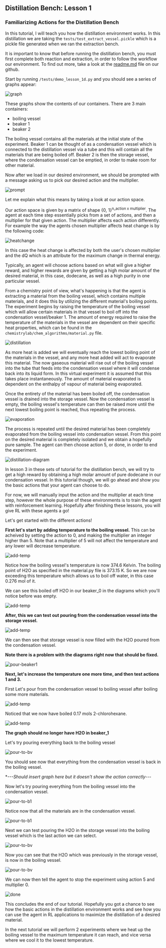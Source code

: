 ## Distillation Bench: Lesson 1

### Familiarizing Actions for the Distillation Bench

In this tutorial, I will teach you how the distillation environment works. In this distillation we are taking the 
`tests/test_extract_vessel.pickle` which is a pickle file generated when we ran the extraction bench. 

It is important to
know that before running the distillation bench, you must first complete both reaction and extraction, in order to follow
the workflow our environment. To find out more, take a look at the [readme.md](https://github.com/CLEANit/chemistrygym) file on our github.

Start by running `/tests/demo_lesson_1d.py` and you should see a series of graphs appear:

![graph](../sample_figures/lesson_1d_image0.PNG)

These graphs show the contents of our containers. There are 3 main containers:
- boiling vessel
- beaker 1
- beaker 2

The boiling vessel contains all the materials at the initial state of the experiment. Beaker 1 can be thought of as a 
condensation vessel which is connected to the distillation vessel via a tube and this will contain all the materials 
that are being boiled off. Beaker 2 is then the storage vessel, where the condensation vessel can be emptied, in order 
to make room for other material.

Now after we load in our desired environment, we should be prompted with a message asking us to pick our desired action and 
the multiplier.

![prompt](../sample_figures/lesson_1d_image1.PNG)

Let me explain what this means by taking a look at our action space. 

Our action space is given by a matrix of shape {0, 1}<sup>n_action x multiplier</sup>. The agent at each time step 
essentially picks from a set of actions, and then a multiplier for that given action. The multiplier affects each action
differently. For example the way the agents chosen multiplier affects heat change is by the following code:

![heatchange](../sample_figures/lesson_1d_image2.PNG)

In this case the heat change is affected by both the user's chosen multiplier and the dQ which is an attribute for the 
maximum change in thermal energy. 

Typically, an agent will choose actions based on what will give a higher reward, and higher rewards are given by getting
a high molar amount of the desired material, in this case, dodecane, as well as a high purity in one particular vessel.

From a chemistry point of view, what's happening is that the agent is extracting a material from the boiling vessel, 
which contains multiple materials, and it does this by utilizing the different material's boiling points. The experiment
begins by raising the temperature of the boiling vessel which will allow certain materials in that vessel to boil off 
into the condensation vessel/beaker 1. The amount of energy required to raise the temperature of the materials in the 
vessel are dependent on their specific heat properties, which can be found in the `chemistrylab/chem_algorithms/material.py`
file. 

![distillation](../sample_figures/lesson_1d_aestheticimg_0)

As more heat is added we will eventually reach the lowest boiling point of the materials in the vessel, and any more 
heat added will act to evaporate this material. The now gaseous material will rise out of the boiling vessel into the 
tube that feeds into the condensation vessel where it will condense back into its liquid form. In this virtual experiment 
it is assumed that this takes place instantaneously. The amount of material evaporated is dependent on the enthalpy of 
vapour of material being evaporated. 

Once the entirety of the material has been boiled off, the condensation vessel is drained into the storage vessel. Now 
the condensation vessel is empty, the boiling vessel's temperature can then be raised more until the next lowest boiling 
point is reached, thus repeating the process.

![evaporation](../sample_figures/lesson_1d_aestheticimg_1)

The process is repeated until the desired material has been completely evaporated from the boiling vessel into 
condensation vessel. From this point on the desired material is completely isolated and we obtain a hopefully pure sample.
The agent can then choose action 5, or done, in order to end the experiment.

![distillation-diagram](../sample_figures/lesson_1d_image3.PNG)

In lesson 3 in these sets of tutorial for the distillation bench, we will try to get a high reward by obtaining a high 
molar amount of pure dodecane in our condensation vessel. In this tutorial though, we will go ahead and show you the 
basic actions that your agent can choose to do. 

For now, we will manually input the action and the multiplier at each time step, however the whole purpose of these 
environments is to train the agent with reinforcement learning. Hopefully after finishing these lessons, you will give
RL with these agents a go!

Let's get started with the different actions!

**First let's start by adding temperature to the boiling vessel.** This can be acheived by setting the action to 0, and 
making the multiplier an integer higher than 5. Note that a multiplier of 5 will not affect the temperature and any 
lower will decrease temperature.

![add-temp](../sample_figures/lesson_1d_image4.PNG)

Notice how the boiling vessel's temperature is now 374.6 Kelvin. The boiling point of H2O as specified in the material.py
file is 373.15 K. So we are now exceeding this temperature which allows us to boil off water, in this case 0.276 mol of
it. 

We can see this boiled off H2O in our beaker_0 in the diagrams which you'll notice before was empty.

![add-temp](../sample_figures/lesson_1d_image5.PNG)

**After, this we can test out pouring from the condensation vessel into the storage vessel.**

![add-temp](../sample_figures/lesson_1d_image6.PNG)

We can then see that storage vessel is now filled with the H2O poured from the condensation vessel. 

**Note there is a problem with the diagrams right now that should be fixed.**

![pour-beaker1](../sample_figures/lesson_1d_image7.PNG)

**Next, let's increase the temperature one more time, and then test actions 1 and 3.**

First Let's pour from the condensation vessel to boiling vessel after boiling some more materials.

![add-temp](../sample_figures/lesson_1d_image8.PNG)

Noticed that we now have boiled 0.17 mols 2-chlorohexane.

![add-temp](../sample_figures/lesson_1d_image9.PNG)

**The graph should no longer have H2O in beaker_1**

Let's try pouring everything back to the boiling vessel

![pour-to-bv](../sample_figures/lesson_1d_image10.PNG)

You should see now that everything from the condensation vessel is back in the boiling vessel.

**---Should insert graph here but it doesn't show the action correctly---*

Now let's try pouring everything from the boiling vessel into the condensation vessel.

![pour-to-b1](../sample_figures/lesson_1d_image11.PNG)

Notice now that all the materials are in the condensation vessel.

![pour-to-b1](../sample_figures/lesson_1d_image12.PNG)

Next we can test pouring the H2O in the storage vessel into the boiling vessel which is the last action we can select.

![pour-to-bv](../sample_figures/lesson_1d_image13.PNG)

Now you can see that the H2O which was previously in the storage vessel, is now in the boiling vessel.

![pour-to-bv](../sample_figures/lesson_1d_image14.PNG)

We can now then tell the agent to stop the experiment using action 5 and multiplier 0.

![done](../sample_figures/lesson_1d_image15.PNG)

This concludes the end of our tutorial. Hopefully you got a chance to see how the basic actions in the distillation 
environment works and see how you can use the agent in RL applications to maximize the distillation of a desired material.

In the next tutorial we will perform 2 experiments where we heat up the boiling vessel to the maximum temperature it can
reach, and vice versa where we cool it to the lowest temperature.